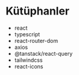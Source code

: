 # Kütüphanler

- react
- typescript
- react-router-dom
- axios
- @tanstack/react-query
- tailwindcss
- react-icons
